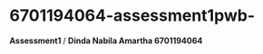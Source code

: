 # 6701194064-assessment1pwb-
<b> Assessment1 </b> /
<strong> 
  Dinda Nabila Amartha
  6701194064
</strong>
